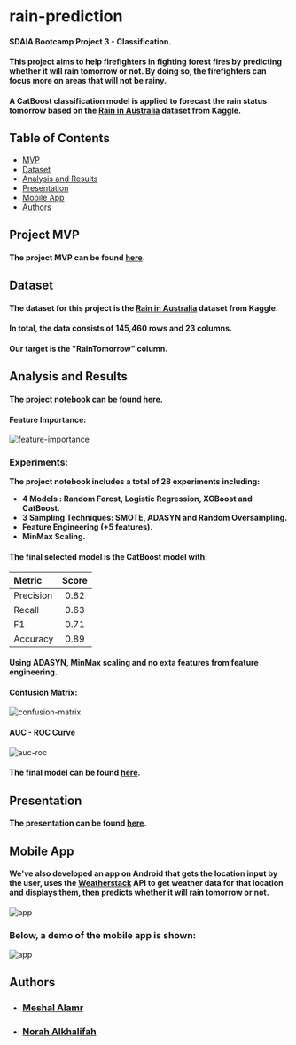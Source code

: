 # rain-prediction
#### SDAIA Bootcamp Project 3 - Classification.

#### This project aims to help firefighters in fighting forest fires by predicting whether it will rain tomorrow or not. By doing so, the firefighters can focus more on areas that will not be rainy.
#### A CatBoost classification model is applied to forecast the rain status tomorrow based on the [Rain in Australia](https://www.kaggle.com/jsphyg/weather-dataset-rattle-package) dataset from Kaggle.

## Table of Contents

- [MVP](#mvp)
- [Dataset](#dataset)
- [Analysis and Results](#project)
- [Presentation](#presentation)
- [Mobile App](#app)
- [Authors](#authors)


## Project MVP <a name="mvp" />
#### The project MVP can be found [here](https://github.com/MeshalAlamr/rain-prediction/tree/main/MVP).

## Dataset <a name="dataset" />

#### The dataset for this project is the [Rain in Australia](https://www.kaggle.com/jsphyg/weather-dataset-rattle-package) dataset from Kaggle.

#### In total, the data consists of 145,460 rows and 23 columns.
#### Our target is the "RainTomorrow" column.

## Analysis and Results <a name="project" />

#### The project notebook can be found [here](https://github.com/MeshalAlamr/rain-prediction/blob/main/rain-prediction.ipynb).

#### Feature Importance:

![feature-importance](https://user-images.githubusercontent.com/68873733/139589643-be3b8491-2f0f-4a4d-bc4d-36f7bf4186df.png)

### Experiments:
<b> The project notebook includes a total of 28 experiments including:
- 4 Models : Random Forest, Logistic Regression, XGBoost and CatBoost.
- 3 Sampling Techniques: SMOTE, ADASYN and Random Oversampling.
- Feature Engineering (+5 features).
- MinMax Scaling. </b>

#### The final selected model is the CatBoost model with:
| Metric | Score |
|:---|:---:|
| Precision | 0.82 |
| Recall | 0.63 |
| F1 | 0.71 |
| Accuracy | 0.89 |
#### Using ADASYN, MinMax scaling and no exta features from feature engineering. 
#### Confusion Matrix:

![confusion-matrix](https://user-images.githubusercontent.com/68873733/139589755-8d0d3c50-6106-4926-8b7e-855b6e5eb1d2.png)

#### AUC - ROC Curve

![auc-roc](https://user-images.githubusercontent.com/68873733/139589760-7ebeec8d-9033-4b85-843f-acce05924a94.png)

#### The final model can be found [here](https://github.com/MeshalAlamr/rain-prediction/tree/main/model).

## Presentation <a name="presentation" />
#### The presentation can be found [here](https://github.com/MeshalAlamr/rain-prediction/blob/main/final-presentation.pdf).

## Mobile App <a name="app"/>
#### We've also developed an app on Android that gets the location input by the user, uses the [Weatherstack](https://weatherstack.com/) API to get weather data for that location and displays them, then predicts whether it will rain tomorrow or not.

![app](https://user-images.githubusercontent.com/68873733/139590487-6b1366df-27bc-4d65-984c-fad811d03d91.png)

### Below, a demo of the mobile app is shown:
![app](https://user-images.githubusercontent.com/68873733/139590439-da122f5f-1e4e-4c7d-83c7-2a65ec7288c9.gif)

## Authors <a name="authors"/>
- ### [Meshal Alamr](https://github.com/MeshalAlamr)
- ### [Norah Alkhalifah](https://github.com/NorahAlkhalifah)
